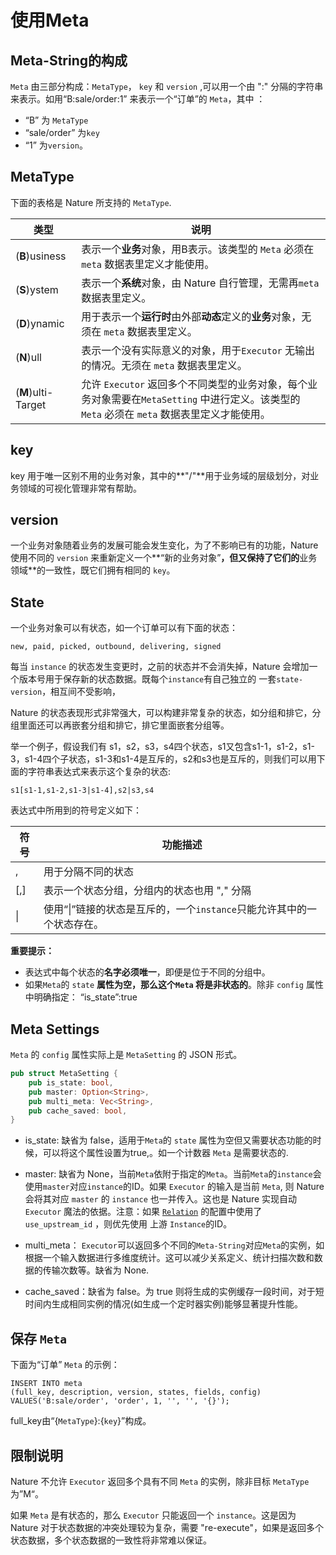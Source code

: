 # 使用Meta

## Meta-String的构成

`Meta` 由三部分构成：`MetaType`， `key` 和 `version` ,可以用一个由 ":" 分隔的字符串来表示。如用“B:sale/order:1” 来表示一个“订单”的 `Meta`，其中 ：

- “B” 为 `MetaType`
- “sale/order” 为`key`
- “1” 为`version`。

## MetaType

下面的表格是 Nature 所支持的 `MetaType`.

| **类型**           | **说明**                                                     |
| ------------------ | ------------------------------------------------------------ |
| (**B**)usiness     | 表示一个**业务**对象，用B表示。该类型的 `Meta` 必须在 `meta` 数据表里定义才能使用。 |
| (**S**)ystem       | 表示一个**系统**对象，由 Nature 自行管理，无需再`meta` 数据表里定义。 |
| (**D**)ynamic      | 用于表示一个**运行时**由外部**动态**定义的**业务**对象，无须在 `meta` 数据表里定义。 |
| (**N**)ull         | 表示一个没有实际意义的对象，用于`Executor` 无输出的情况。无须在 `meta` 数据表里定义。 |
| (**M**)ulti-Target | 允许 `Executor` 返回多个不同类型的业务对象，每个业务对象需要在`MetaSetting` 中进行定义。该类型的 `Meta` 必须在 `meta` 数据表里定义才能使用。 |

## key

key  用于唯一区别不用的业务对象，其中的**"/"**用于业务域的层级划分，对业务领域的可视化管理非常有帮助。

## version

一个业务对象随着业务的发展可能会发生变化，为了不影响已有的功能，Nature 使用不同的 `version` 来重新定义一个**“新的业务对象”**，但又保持了它们的**业务领域**的一致性，既它们拥有相同的 `key`。

## State

一个业务对象可以有状态，如一个订单可以有下面的状态：

```
new, paid, picked, outbound, delivering, signed
```

每当 `instance`  的状态发生变更时，之前的状态并不会消失掉，Nature 会增加一个版本号用于保存新的状态数据。既每个`instance`有自己独立的 一套`state-version`，相互间不受影响，

Nature 的状态表现形式非常强大，可以构建非常复杂的状态，如分组和排它，分组里面还可以再嵌套分组和排它，排它里面嵌套分组等。

举一个例子，假设我们有 s1，s2，s3，s4四个状态，s1又包含s1-1，s1-2，s1-3，s1-4四个子状态，s1-3和s1-4是互斥的，s2和s3也是互斥的，则我们可以用下面的字符串表达式来表示这个复杂的状态:

```
s1[s1-1,s1-2,s1-3|s1-4],s2|s3,s4
```

表达式中所用到的符号定义如下：

| **符号** | **功能描述**                                                 |
| -------- | ------------------------------------------------------------ |
| ,        | 用于分隔不同的状态                                           |
| [,]      | 表示一个状态分组，分组内的状态也用 "," 分隔                  |
| \|       | 使用“\|”链接的状态是互斥的，一个`instance`只能允许其中的一个状态存在。 |

**重要提示：** 

- 表达式中每个状态的**名字必须唯一**，即便是位于不同的分组中。
- 如果`Meta`的 `state` **属性为空，那么这个`Meta` 将是非状态的**。除非 `config` 属性中明确指定： “is_state”:true

## Meta Settings

`Meta` 的 `config` 属性实际上是 `MetaSetting` 的 JSON 形式。

```rust
pub struct MetaSetting {
    pub is_state: bool,
    pub master: Option<String>,
    pub multi_meta: Vec<String>,
    pub cache_saved: bool,
}
```

- is_state:  缺省为 false，适用于`Meta`的 `state` 属性为空但又需要状态功能的时候，可以将这个属性设置为true,。如一个计数器 `Meta` 是需要状态的.

- master: 缺省为 None，当前`Meta`依附于指定的`Meta`。当前`Meta`的`instance`会使用`master`对应`instance`的ID。如果 `Executor` 的输入是当前 `Meta`, 则 Nature 会将其对应 `master` 的 `instance` 也一并传入。这也是 Nature 实现自动 `Executor` 魔法的依据。注意：如果 [`Relation`](relation.md) 的配置中使用了 `use_upstream_id` ，则优先使用 上游 `Instance`的ID。

- multi_meta： `Executor`可以返回多个不同的`Meta-String`对应`Meta`的实例，如根据一个输入数据进行多维度统计。这可以减少关系定义、统计扫描次数和数据的传输次数等。缺省为 None.
  
- cache_saved：缺省为 false。为 true 则将生成的实例缓存一段时间，对于短时间内生成相同实例的情况(如生成一个定时器实例)能够显著提升性能。

## 保存 `Meta`

下面为“订单” `Meta` 的示例：

```mysql
INSERT INTO meta
(full_key, description, version, states, fields, config)
VALUES('B:sale/order', 'order', 1, '', '', '{}');
```

full_key由“{`MetaType`}:{`key`}”构成。

## 限制说明

Nature 不允许 `Executor` 返回多个具有不同 `Meta` 的实例，除非目标 `MetaType` 为”M“。

如果 `Meta` 是有状态的，那么 `Executor` 只能返回一个 `instance`。这是因为 Nature 对于状态数据的冲突处理较为复杂，需要 "re-execute"，如果是返回多个状态数据，多个状态数据的一致性将非常难以保证。